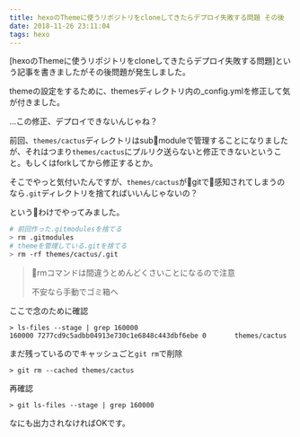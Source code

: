 ```yaml
---
title: hexoのThemeに使うリポジトリをcloneしてきたらデプロイ失敗する問題 その後
date: 2018-11-26 23:11:04
tags: hexo
---
```


[hexoのThemeに使うリポジトリをcloneしてきたらデプロイ失敗する問題]という記事を書きましたがその後問題が発生しました。

themeの設定をするために、themesディレクトリ内の_config.ymlを修正して気が付きました。

...この修正、デプロイできないんじゃね？

前回、`themes/cactus`ディレクトリはsubmoduleで管理することになりましたが、それはつまり`themes/cactus`にプルリク送らないと修正できないということ。もしくはforkしてから修正するとか。

そこでやっと気付いたんですが、`themes/cactus`がgitで感知されてしまうのなら`.git`ディレクトリを捨てればいいんじゃないの？

というわけでやってみました。

```sh
# 前回作った.gitmodulesを捨てる
> rm .gitmodules
# themeを管理している.gitを捨てる
> rm -rf themes/cactus/.git
```
> rmコマンドは間違うとめんどくさいことになるので注意
> 
> 不安なら手動でゴミ箱へ

ここで念のために確認

```shell
> ls-files --stage | grep 160000
160000 7277cd9c5adbb04913e730c1e6848c443dbf6ebe 0       themes/cactus
```

まだ残っているのでキャッシュごと`git rm`で削除

```shell
> git rm --cached themes/cactus
```

再確認

```
> git ls-files --stage | grep 160000
```

なにも出力されなければOKです。